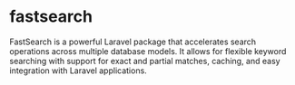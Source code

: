 # fastsearch
FastSearch is a powerful Laravel package that accelerates search operations across multiple database models. It allows for flexible keyword searching with support for exact and partial matches, caching, and easy integration with Laravel applications.
